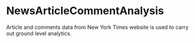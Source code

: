 # NewsArticleCommentAnalysis
Article and comments data from New York Times website is used to carry out ground level analytics.
